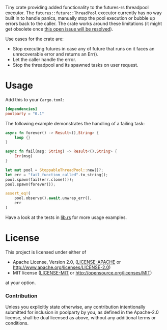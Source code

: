Tiny crate providing added functionality to the futures-rs threadpool executor.
The `futures::future::ThreadPool` executor currently has no way built in to handle panics, manually stop the pool execution or bubble up errors back to the caller.
The crate works around these limitations (it might get obsolete once [this open issue will be resolved](https://github.com/rust-lang/futures-rs/issues/1468)).

Use cases for the crate are:
* Stop executing futures in case any of future that runs on it faces an unrecoverable error and returns an Err().
* Let the caller handle the error.
* Stop the threadpool and its spawned tasks on user request.

# Usage

Add this to your `Cargo.toml`:

```toml
[dependencies]
poolparty = "0.1"
```

The following example demonstrates the handling of a failing task:
```rust
async fn forever() -> Result<(),String> {
    loop {}
}

async fn fail(msg: String) -> Result<(),String> {
    Err(msg)
}

let mut pool = StoppableThreadPool::new()?;
let err = "fail_function_called".to_string();
pool.spawn(fail(err.clone()));
pool.spawn(forever());

assert_eq!(
    pool.observe().await.unwrap_err(),
    err
)
```

Have a look at the tests in [lib.rs](https://github.com/xermicus/poolparty/blob/master/src/lib.rs#L107) for more usage examples.

# License

This project is licensed under either of

 * Apache License, Version 2.0, ([LICENSE-APACHE](LICENSE-APACHE) or
   http://www.apache.org/licenses/LICENSE-2.0)
 * MIT license ([LICENSE-MIT](LICENSE-MIT) or
   http://opensource.org/licenses/MIT)

at your option.

### Contribution

Unless you explicitly state otherwise, any contribution intentionally submitted
for inclusion in poolparty by you, as defined in the Apache-2.0 license, shall be
dual licensed as above, without any additional terms or conditions.
